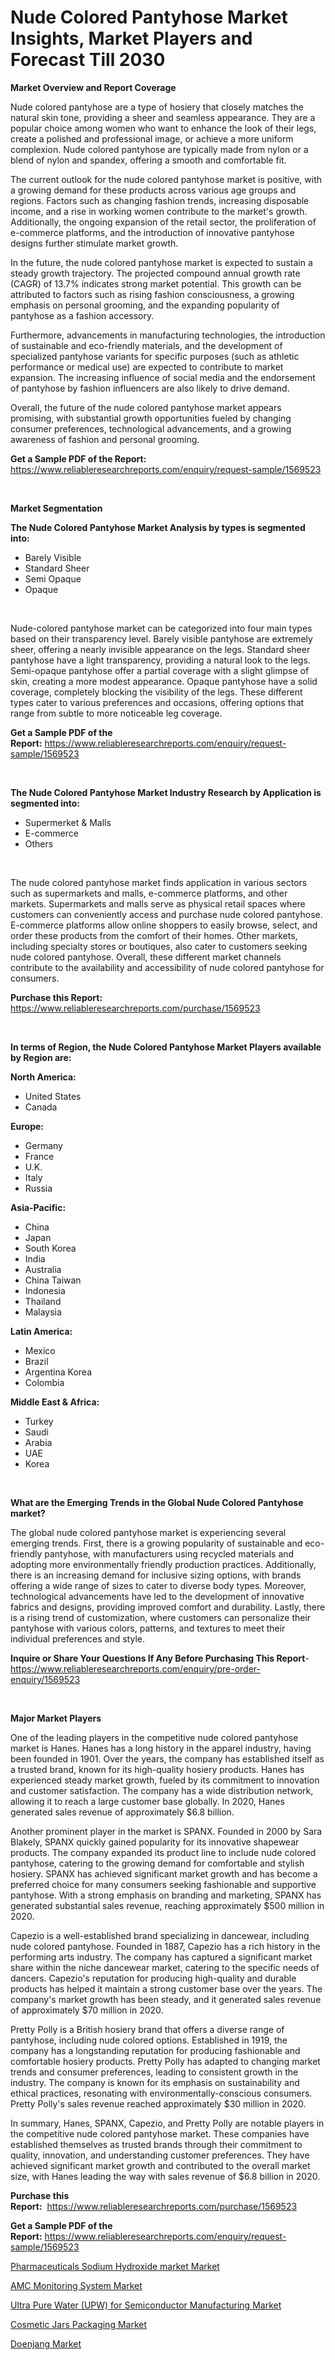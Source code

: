 <p><h1>Nude Colored Pantyhose Market Insights, Market Players and Forecast Till 2030</h1></p><p><strong>Market Overview and Report Coverage</strong></p>
<p><p>Nude colored pantyhose are a type of hosiery that closely matches the natural skin tone, providing a sheer and seamless appearance. They are a popular choice among women who want to enhance the look of their legs, create a polished and professional image, or achieve a more uniform complexion. Nude colored pantyhose are typically made from nylon or a blend of nylon and spandex, offering a smooth and comfortable fit.</p><p>The current outlook for the nude colored pantyhose market is positive, with a growing demand for these products across various age groups and regions. Factors such as changing fashion trends, increasing disposable income, and a rise in working women contribute to the market's growth. Additionally, the ongoing expansion of the retail sector, the proliferation of e-commerce platforms, and the introduction of innovative pantyhose designs further stimulate market growth.</p><p>In the future, the nude colored pantyhose market is expected to sustain a steady growth trajectory. The projected compound annual growth rate (CAGR) of 13.7% indicates strong market potential. This growth can be attributed to factors such as rising fashion consciousness, a growing emphasis on personal grooming, and the expanding popularity of pantyhose as a fashion accessory.</p><p>Furthermore, advancements in manufacturing technologies, the introduction of sustainable and eco-friendly materials, and the development of specialized pantyhose variants for specific purposes (such as athletic performance or medical use) are expected to contribute to market expansion. The increasing influence of social media and the endorsement of pantyhose by fashion influencers are also likely to drive demand.</p><p>Overall, the future of the nude colored pantyhose market appears promising, with substantial growth opportunities fueled by changing consumer preferences, technological advancements, and a growing awareness of fashion and personal grooming.</p></p>
<p><strong>Get a Sample PDF of the Report:</strong> <a href="https://www.reliableresearchreports.com/enquiry/request-sample/1569523">https://www.reliableresearchreports.com/enquiry/request-sample/1569523</a></p>
<p>&nbsp;</p>
<p><strong>Market Segmentation</strong></p>
<p><strong>The Nude Colored Pantyhose Market Analysis by types is segmented into:</strong></p>
<p><ul><li>Barely Visible</li><li>Standard Sheer</li><li>Semi Opaque</li><li>Opaque</li></ul></p>
<p>&nbsp;</p>
<p><p>Nude-colored pantyhose market can be categorized into four main types based on their transparency level. Barely visible pantyhose are extremely sheer, offering a nearly invisible appearance on the legs. Standard sheer pantyhose have a light transparency, providing a natural look to the legs. Semi-opaque pantyhose offer a partial coverage with a slight glimpse of skin, creating a more modest appearance. Opaque pantyhose have a solid coverage, completely blocking the visibility of the legs. These different types cater to various preferences and occasions, offering options that range from subtle to more noticeable leg coverage.</p></p>
<p><strong>Get a Sample PDF of the Report:</strong>&nbsp;<a href="https://www.reliableresearchreports.com/enquiry/request-sample/1569523">https://www.reliableresearchreports.com/enquiry/request-sample/1569523</a></p>
<p>&nbsp;</p>
<p><strong>The Nude Colored Pantyhose Market Industry Research by Application is segmented into:</strong></p>
<p><ul><li>Supermerket & Malls</li><li>E-commerce</li><li>Others</li></ul></p>
<p>&nbsp;</p>
<p><p>The nude colored pantyhose market finds application in various sectors such as supermarkets and malls, e-commerce platforms, and other markets. Supermarkets and malls serve as physical retail spaces where customers can conveniently access and purchase nude colored pantyhose. E-commerce platforms allow online shoppers to easily browse, select, and order these products from the comfort of their homes. Other markets, including specialty stores or boutiques, also cater to customers seeking nude colored pantyhose. Overall, these different market channels contribute to the availability and accessibility of nude colored pantyhose for consumers.</p></p>
<p><strong>Purchase this Report:</strong>&nbsp; <a href="https://www.reliableresearchreports.com/purchase/1569523">https://www.reliableresearchreports.com/purchase/1569523</a></p>
<p>&nbsp;</p>
<p><strong>In terms of Region, the Nude Colored Pantyhose Market Players available by Region are:</strong></p>
<p>
    <p> <strong> North America: </strong>
        <ul>
            <li>United States</li>
            <li>Canada</li>
        </ul>
        </p> 
    <p> <strong> Europe: </strong>
        <ul>
            <li>Germany</li>
            <li>France</li>
            <li>U.K.</li>
            <li>Italy</li>
            <li>Russia</li>
        </ul>
        </p> 
    <p> <strong> Asia-Pacific: </strong>
        <ul>
            <li>China</li>
            <li>Japan</li>
            <li>South Korea</li>
            <li>India</li>
            <li>Australia</li>
            <li>China Taiwan</li>
            <li>Indonesia</li>
            <li>Thailand</li>
            <li>Malaysia</li>
        </ul>
        </p> 
    <p> <strong> Latin America: </strong>
        <ul>
            <li>Mexico</li>
            <li>Brazil</li>
            <li>Argentina Korea</li>
            <li>Colombia</li>
        </ul>
        </p> 
    <p> <strong> Middle East & Africa: </strong>
        <ul>
            <li>Turkey</li>
            <li>Saudi</li>
            <li>Arabia</li>
            <li>UAE</li>
            <li>Korea</li>
        </ul>
    </p>
    </p>
<p>&nbsp;</p>
<p><strong>What are the Emerging Trends in the Global Nude Colored Pantyhose market?</strong></p>
<p><p>The global nude colored pantyhose market is experiencing several emerging trends. First, there is a growing popularity of sustainable and eco-friendly pantyhose, with manufacturers using recycled materials and adopting more environmentally friendly production practices. Additionally, there is an increasing demand for inclusive sizing options, with brands offering a wide range of sizes to cater to diverse body types. Moreover, technological advancements have led to the development of innovative fabrics and designs, providing improved comfort and durability. Lastly, there is a rising trend of customization, where customers can personalize their pantyhose with various colors, patterns, and textures to meet their individual preferences and style.</p></p>
<p><strong>Inquire or Share Your Questions If Any Before Purchasing This Report</strong>- <a href="https://www.reliableresearchreports.com/enquiry/pre-order-enquiry/1569523">https://www.reliableresearchreports.com/enquiry/pre-order-enquiry/1569523</a></p>
<p>&nbsp;</p>
<p><strong>Major Market Players</strong></p>
<p><p>One of the leading players in the competitive nude colored pantyhose market is Hanes. Hanes has a long history in the apparel industry, having been founded in 1901. Over the years, the company has established itself as a trusted brand, known for its high-quality hosiery products. Hanes has experienced steady market growth, fueled by its commitment to innovation and customer satisfaction. The company has a wide distribution network, allowing it to reach a large customer base globally. In 2020, Hanes generated sales revenue of approximately $6.8 billion.</p><p>Another prominent player in the market is SPANX. Founded in 2000 by Sara Blakely, SPANX quickly gained popularity for its innovative shapewear products. The company expanded its product line to include nude colored pantyhose, catering to the growing demand for comfortable and stylish hosiery. SPANX has achieved significant market growth and has become a preferred choice for many consumers seeking fashionable and supportive pantyhose. With a strong emphasis on branding and marketing, SPANX has generated substantial sales revenue, reaching approximately $500 million in 2020.</p><p>Capezio is a well-established brand specializing in dancewear, including nude colored pantyhose. Founded in 1887, Capezio has a rich history in the performing arts industry. The company has captured a significant market share within the niche dancewear market, catering to the specific needs of dancers. Capezio's reputation for producing high-quality and durable products has helped it maintain a strong customer base over the years. The company's market growth has been steady, and it generated sales revenue of approximately $70 million in 2020.</p><p>Pretty Polly is a British hosiery brand that offers a diverse range of pantyhose, including nude colored options. Established in 1919, the company has a longstanding reputation for producing fashionable and comfortable hosiery products. Pretty Polly has adapted to changing market trends and consumer preferences, leading to consistent growth in the industry. The company is known for its emphasis on sustainability and ethical practices, resonating with environmentally-conscious consumers. Pretty Polly's sales revenue reached approximately $30 million in 2020.</p><p>In summary, Hanes, SPANX, Capezio, and Pretty Polly are notable players in the competitive nude colored pantyhose market. These companies have established themselves as trusted brands through their commitment to quality, innovation, and understanding customer preferences. They have achieved significant market growth and contributed to the overall market size, with Hanes leading the way with sales revenue of $6.8 billion in 2020.</p></p>
<p><strong>Purchase this Report:</strong>&nbsp;&nbsp;<a href="https://www.reliableresearchreports.com/purchase/1569523">https://www.reliableresearchreports.com/purchase/1569523</a></p>
<p></p>
<p><strong>Get a Sample PDF of the Report:</strong>&nbsp;<a href="https://www.reliableresearchreports.com/enquiry/request-sample/1569523">https://www.reliableresearchreports.com/enquiry/request-sample/1569523</a></p>
<p><p><a href="https://github.com/FassouRP/Market-Research-Report-List-1/blob/main/pharmaceuticals-sodium-hydroxide-market-market.md">Pharmaceuticals Sodium Hydroxide market Market</a></p><p><a href="https://www.linkedin.com/pulse/amc-monitoring-system-market-size-share-global-analysis/">AMC Monitoring System Market</a></p><p><a href="https://www.linkedin.com/pulse/ultra-pure-water-upw-semiconductor-manufacturing-market/">Ultra Pure Water (UPW) for Semiconductor Manufacturing Market</a></p><p><a href="https://medium.com/@efrenmuller/cosmetic-jars-packaging-market-size-cagr-trends-2024-2030-9ee465e033a8">Cosmetic Jars Packaging Market</a></p><p><a href="https://github.com/ashepherd82/Market-Research-Report-List-1/blob/main/doenjang-market.md">Doenjang Market</a></p></p>